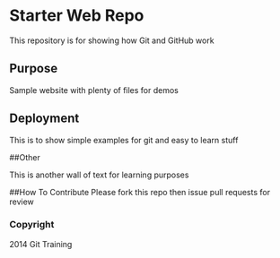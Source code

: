 # Starter Web Repo

This repository is for showing how Git and GitHub work

## Purpose

Sample website with plenty of files for demos

## Deployment

This is to show simple examples for git and easy to learn stuff

##Other

This is another wall of text for learning purposes

##How To Contribute
Please fork this repo then issue pull requests for review

### Copyright
2014 Git Training